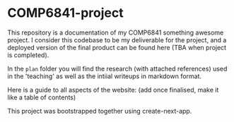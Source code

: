 # COMP6841-project

This repository is a documentation of my COMP6841 something awesome project. I consider this codebase to be my deliverable for the project, and a deployed version of the final product can be found here (TBA when project is completed).

In the `plan` folder you will find the research (with attached references) used in the 'teaching' as well as the intiial writeups in markdown format.

Here is a guide to all aspects of the website: (add once finalised, make it like a table of contents)

This project was bootstrapped together using create-next-app.
